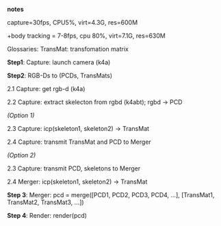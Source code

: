 **notes**

capture=30fps, CPU5%, virt=4.3G, res=600M

+body tracking = 7-8fps, cpu 80%, virt=7.1G, res=630M

Glossaries:
TransMat: transfomation matrix

**Step1**: Capture: launch camera (k4a)

**Step2**: RGB-Ds to (PCDs, TransMats)

2.1 Capture: get rgb-d (k4a)

2.2 Capture: extract skelecton from rgbd (k4abt); rgbd -> PCD

*(Option 1)*

2.3 Capture: icp(skeleton1, skeleton2) -> TransMat

2.4 Capture: transmit TransMat and PCD to Merger

*(Option 2)*

2.3 Capture: transmit PCD, skeletons to Merger

2.4 Merger: icp(skeleton1, skeleton2) -> TransMat


**Step 3**: Merger: pcd = merge([PCD1, PCD2, PCD3, PCD4, ...], [TransMat1, TransMat2, TransMat3, ...])

**Step 4**: Render: render(pcd)

